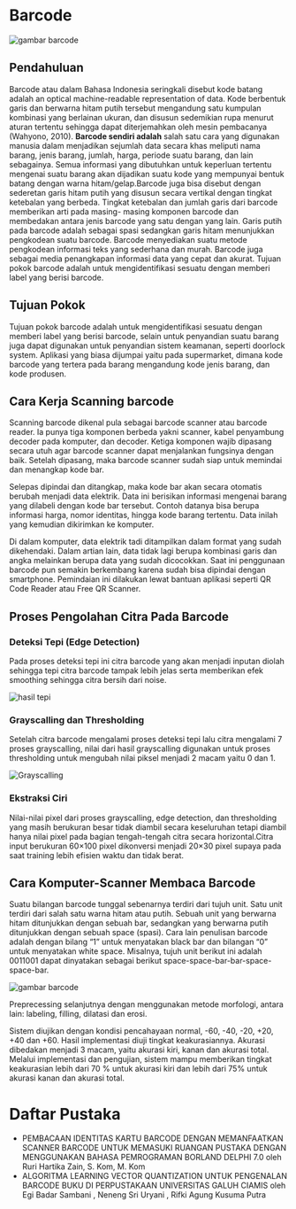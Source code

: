 # Barcode

![gambar barcode](barcode.jpeg)
## Pendahuluan
Barcode atau dalam Bahasa Indonesia seringkali disebut kode batang adalah an optical machine-readable representation of data. Kode berbentuk garis dan berwarna hitam putih tersebut mengandung satu kumpulan kombinasi yang berlainan ukuran, dan disusun sedemikian rupa menurut aturan tertentu sehingga dapat diterjemahkan oleh mesin pembacanya (Wahyono, 2010). **Barcode sendiri adalah** salah satu cara yang digunakan manusia dalam menjadikan sejumlah data secara khas meliputi nama barang, jenis barang, jumlah, harga, periode suatu barang, dan lain sebagainya. Semua informasi yang dibutuhkan untuk keperluan tertentu mengenai suatu barang akan dijadikan suatu kode yang mempunyai bentuk batang dengan warna hitam/gelap.Barcode juga bisa disebut dengan sederetan garis hitam putih yang disusun secara vertikal dengan tingkat ketebalan yang berbeda. Tingkat ketebalan dan jumlah garis dari barcode memberikan arti pada masing- masing komponen barcode dan membedakan antara jenis barcode yang satu dengan yang lain. Garis putih pada barcode adalah sebagai spasi sedangkan garis hitam menunjukkan pengkodean suatu barcode. Barcode menyediakan suatu metode pengkodean informasi teks yang sederhana dan murah. Barcode juga sebagai media penangkapan informasi data yang cepat dan akurat. Tujuan pokok barcode adalah untuk mengidentifikasi sesuatu dengan memberi label yang berisi barcode.

## Tujuan Pokok
Tujuan pokok barcode adalah untuk mengidentifikasi sesuatu dengan memberi label yang berisi barcode, selain untuk penyandian suatu barang juga dapat digunakan untuk penyandian sistem keamanan, seperti doorlock system. Aplikasi yang biasa dijumpai yaitu pada supermarket, dimana kode barcode yang tertera pada barang mengandung kode jenis barang, dan kode produsen.

## Cara Kerja Scanning barcode
Scanning barcode dikenal pula sebagai barcode scanner atau barcode reader. Ia punya tiga komponen berbeda yakni scanner, kabel penyambung decoder pada komputer, dan decoder. Ketiga komponen wajib dipasang secara utuh agar barcode scanner dapat menjalankan fungsinya dengan baik. Setelah dipasang, maka barcode scanner sudah siap untuk memindai dan menangkap kode bar.

Selepas dipindai dan ditangkap, maka kode bar akan secara otomatis berubah menjadi data elektrik. Data ini berisikan informasi mengenai barang yang dilabeli dengan kode bar tersebut. Contoh datanya bisa berupa informasi harga, nomor identitas, hingga kode barang tertentu. Data inilah yang kemudian dikirimkan ke komputer.

Di dalam komputer, data elektrik tadi ditampilkan dalam format yang sudah dikehendaki. Dalam artian lain, data tidak lagi berupa kombinasi garis dan angka melainkan berupa data yang sudah dicocokkan. Saat ini penggunaan barcode pun semakin berkembang karena sudah bisa dipindai dengan smartphone. Pemindaian ini dilakukan lewat bantuan aplikasi seperti QR Code Reader atau Free QR Scanner. 

## Proses Pengolahan Citra Pada Barcode
### Deteksi Tepi (Edge Detection)
Pada proses deteksi tepi ini citra barcode yang akan menjadi inputan diolah sehingga tepi citra barcode tampak lebih jelas serta memberikan efek smoothing sehingga citra bersih dari noise.

![hasil tepi](/DeteksiTepi.PNG)

### Grayscalling dan Thresholding
Setelah citra barcode mengalami proses deteksi tepi lalu citra mengalami 7 proses grayscalling, nilai dari hasil grayscalling digunakan untuk proses thresholding untuk mengubah nilai piksel menjadi 2 macam yaitu 0 dan 1.

![Grayscalling](/Grayscalling.PNG)

### Ekstraksi Ciri
Nilai-nilai pixel dari proses grayscalling, edge detection, dan thresholding yang masih berukuran besar tidak diambil secara keseluruhan tetapi diambil hanya nilai pixel pada bagian tengah-tengah citra secara horizontal.Citra input berukuran 60×100 pixel dikonversi menjadi 20×30 pixel supaya pada saat training lebih efisien waktu dan tidak berat. 

## Cara Komputer-Scanner Membaca Barcode
Suatu bilangan barcode tunggal sebenarnya terdiri dari tujuh unit. Satu unit terdiri dari salah satu warna hitam atau putih. Sebuah unit yang berwarna hitam ditunjukkan dengan sebuah bar, sedangkan yang berwarna putih ditunjukkan dengan sebuah space (spasi). Cara lain penulisan barcode adalah dengan bilang “1” untuk menyatakan black bar dan bilangan “0” untuk menyatakan white space. Misalnya, tujuh unit berikut ini adalah 0011001 dapat dinyatakan sebagai berikut space-space-bar-bar-space-space-bar.

![gambar barcode](/anatomibarcode.jpeg)

Preprecessing selanjutnya dengan menggunakan metode morfologi, antara lain: labeling, filling, dilatasi dan erosi.

Sistem diujikan dengan kondisi pencahayaan normal, -60, -40, -20, +20, +40 dan +60. Hasil implementasi diuji tingkat keakurasiannya. Akurasi dibedakan menjadi 3 macam, yaitu akurasi kiri, kanan dan akurasi total. Melalui implementasi dan pengujian, sistem mampu memberikan tingkat keakurasian lebih dari 70 % untuk akurasi kiri dan lebih dari 75% untuk akurasi kanan dan akurasi total.


# Daftar Pustaka
- PEMBACAAN IDENTITAS KARTU BARCODE DENGAN MEMANFAATKAN SCANNER BARCODE UNTUK MEMASUKI RUANGAN PUSTAKA DENGAN MENGGUNAKAN BAHASA PEMROGRAMAN BORLAND DELPHI 7.0 oleh Ruri Hartika Zain, S. Kom, M. Kom
- ALGORITMA LEARNING VECTOR QUANTIZATION UNTUK PENGENALAN BARCODE BUKU DI PERPUSTAKAAN UNIVERSITAS GALUH CIAMIS oleh Egi Badar Sambani , Neneng Sri Uryani , Rifki Agung Kusuma Putra
